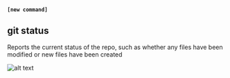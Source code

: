 #### `[new command]`
##  git status

Reports the current status of the repo, such as whether any files have been modified or new files have been created

![alt text](images/spying-cat.gif)